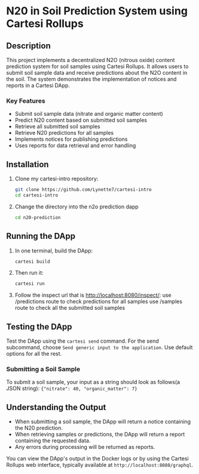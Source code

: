 # N20 in Soil Prediction System using Cartesi Rollups

## Description

This project implements a decentralized N2O (nitrous oxide) content prediction system for soil samples using Cartesi Rollups. It allows users to submit soil sample data and receive predictions about the N2O content in the soil. The system demonstrates the implementation of notices and reports in a Cartesi DApp.

### Key Features

- Submit soil sample data (nitrate and organic matter content)
- Predict N20 content based on submitted soil samples
- Retrieve all submitted soil samples
- Retrieve N20 predictions for all samples
- Implements notices for publishing predictions
- Uses reports for data retrieval and error handling

## Installation

1. Clone my cartesi-intro repository:

   ```bash
   git clone https://github.com/Lynette7/cartesi-intro
   cd cartesi-intro
   ```

2. Change the directory into the n2o prediction dapp

    ```bash
   cd n20-prediction
   ```

## Running the DApp

1. In one terminal, build the DApp:

   ```bash
   cartesi build
   ```

2. Then run it:

   ```bash
   cartesi run
   ```

3. Follow the inspect url that is <http://localhost:8080/inspect/>:
   use /predictions route to check predictions for all samples
   use /samples route to check all the submitted soil samples

## Testing the DApp

Test the DApp using the `cartesi send` command. For the send subcommand, choose `Send generic input to the application`. Use default options for all the rest.

### Submitting a Soil Sample

To submit a soil sample, your input as a string should look as follows(a JSON string):
`{"nitrate": 40, "organic_matter": 7}`

## Understanding the Output

- When submitting a soil sample, the DApp will return a notice containing the N20 prediction.
- When retrieving samples or predictions, the DApp will return a report containing the requested data.
- Any errors during processing will be returned as reports.

You can view the DApp's output in the Docker logs or by using the Cartesi Rollups web interface, typically available at `http://localhost:8080/graphql`.
